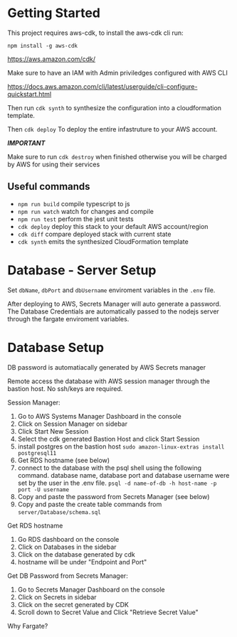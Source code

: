 # Getting Started

This project requires aws-cdk, to install the aws-cdk cli run:

`npm install -g aws-cdk`

https://aws.amazon.com/cdk/

Make sure to have an IAM with Admin priviledges configured with AWS CLI

https://docs.aws.amazon.com/cli/latest/userguide/cli-configure-quickstart.html

Then run `cdk synth` to synthesize the configuration into a cloudformation template.

Then `cdk deploy` To deploy the entire infastruture to your AWS account.

**_IMPORTANT_**

Make sure to run `cdk destroy` when finished otherwise you will be charged by AWS for
using their services

## Useful commands

- `npm run build` compile typescript to js
- `npm run watch` watch for changes and compile
- `npm run test` perform the jest unit tests
- `cdk deploy` deploy this stack to your default AWS account/region
- `cdk diff` compare deployed stack with current state
- `cdk synth` emits the synthesized CloudFormation template

# Database - Server Setup

Set `dbName`, `dbPort` and `dbUsername` enviroment variables in the `.env` file.

After deploying to AWS, Secrets Manager will auto generate a password. The Database Credentials are automatically passed to the nodejs server through the fargate enviroment variables.

# Database Setup

DB password is automatiacally generated by AWS Secrets manager

Remote access the database with AWS session manager through the bastion host. No ssh/keys are required.

Session Manager:

1. Go to AWS Systems Manager Dashboard in the console
2. Click on Session Manager on sidebar
3. Click Start New Session
4. Select the cdk generated Bastion Host and click Start Session
5. install postgres on the bastion host
   `sudo amazon-linux-extras install postgresql11`
6. Get RDS hostname (see below)
7. connect to the database with the psql shell using the following command. database name, database port and database username were set by the user in the .env file.
   `psql -d name-of-db -h host-name -p port -U username`
8. Copy and paste the password from Secrets Manager (see below)
9. Copy and paste the create table commands from `server/Database/schema.sql`

Get RDS hostname

1. Go RDS dashboard on the console
2. Click on Databases in the sidebar
3. Click on the database generated by cdk
4. hostname will be under "Endpoint and Port"

Get DB Password from Secrets Manager:

1. Go to Secrets Manager Dashboard on the console
2. Click on Secrets in sidebar
3. Click on the secret generated by CDK
4. Scroll down to Secret Value and Click "Retrieve Secret Value"

Why Fargate?
